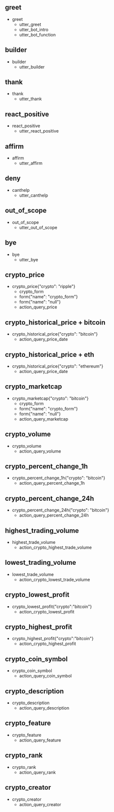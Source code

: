 <!-- Conversational: -->

## greet
* greet
  - utter_greet
  - utter_bot_intro
  - utter_bot_function

## builder
* builder
  - utter_builder

## thank
* thank
  - utter_thank

## react_positive
* react_positive
  - utter_react_positive

## affirm
* affirm
  - utter_affirm

## deny
* canthelp
  - utter_canthelp

## out_of_scope
* out_of_scope
  - utter_out_of_scope

## bye
* bye
  - utter_bye

<!-- Task Oriented: -->

<!-- Prices without Crypto -->



<!-- Crypto Prices: -->

## crypto_price
* crypto_price{"crypto": "ripple"}
  - crypto_form
  - form{"name": "crypto_form"}
  - form{"name": "null"}
  - action_query_price

## crypto_historical_price + bitcoin
* crypto_historical_price{"crypto": "bitcoin"}
  - action_query_price_date

## crypto_historical_price + eth
* crypto_historical_price{"crypto": "ethereum"}
  - action_query_price_date

<!-- Crypto Market Performance -->

## crypto_marketcap
* crypto_marketcap{"crypto": "bitcoin"}
  - crypto_form
  - form{"name": "crypto_form"}
  - form{"name": "null"}
  - action_query_marketcap

## crypto_volume
* crypto_volume
  - action_query_volume

## crypto_percent_change_1h
* crypto_percent_change_1h{"crypto": "bitcoin"}
  - action_query_percent_change_1h

## crypto_percent_change_24h
* crypto_percent_change_24h{"crypto": "bitcoin"}
  - action_query_percent_change_24h

## highest_trading_volume
* highest_trade_volume
  - action_crypto_highest_trade_volume

## lowest_trading_volume
* lowest_trade_volume
  - action_crypto_lowest_trade_volume

## crypto_lowest_profit
* crypto_lowest_profit{"crypto":"bitcoin"}
  - action_crypto_lowest_profit

## crypto_highest_profit
* crypto_highest_profit{"crypto":"bitcoin"}
  - action_crypto_highest_profit
    
<!-- Crypto General Details: -->

## crypto_coin_symbol
* crypto_coin_symbol
  - action_query_coin_symbol

## crypto_description
* crypto_description
  - action_query_description

## crypto_feature
* crypto_feature
  - action_query_feature

## crypto_rank
* crypto_rank
  - action_query_rank

## crypto_creator
* crypto_creator
  - action_query_creator